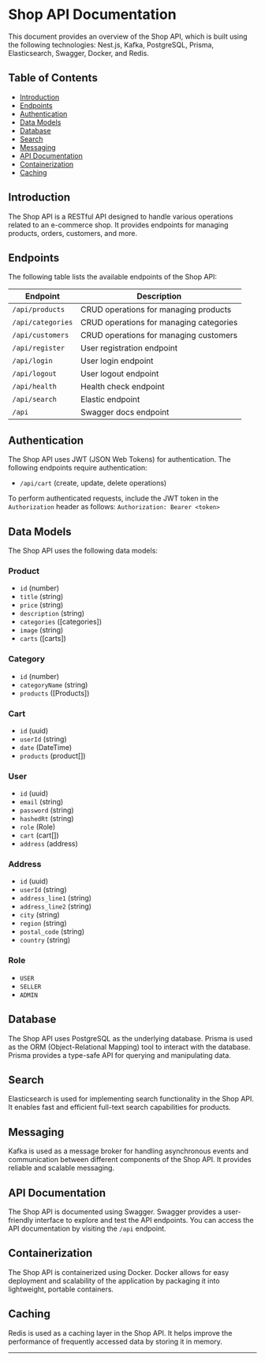 # Shop API Documentation

This document provides an overview of the Shop API, which is built using the following technologies: Nest.js, Kafka, PostgreSQL, Prisma, Elasticsearch, Swagger, Docker, and Redis.

## Table of Contents

- [Introduction](#introduction)
- [Endpoints](#endpoints)
- [Authentication](#authentication)
- [Data Models](#data-models)
- [Database](#database)
- [Search](#search)
- [Messaging](#messaging)
- [API Documentation](#api-documentation)
- [Containerization](#containerization)
- [Caching](#caching)

## Introduction

The Shop API is a RESTful API designed to handle various operations related to an e-commerce shop. It provides endpoints for managing products, orders, customers, and more.

## Endpoints

The following table lists the available endpoints of the Shop API:

| Endpoint                     | Description                                     |
| ---------------------------- | ----------------------------------------------- |
| `/api/products`              | CRUD operations for managing products           |
| `/api/categories`            | CRUD operations for managing categories         |
| `/api/customers`             | CRUD operations for managing customers          |
| `/api/register`              | User registration endpoint                      |
| `/api/login`                 | User login endpoint                             |
| `/api/logout`                | User logout endpoint                            |
| `/api/health`                | Health check endpoint                           |
| `/api/search`                | Elastic endpoint                                |
| `/api`                       | Swagger docs endpoint                           |

## Authentication

The Shop API uses JWT (JSON Web Tokens) for authentication. The following endpoints require authentication:

- `/api/cart` (create, update, delete operations)

To perform authenticated requests, include the JWT token in the `Authorization` header as follows: `Authorization: Bearer <token>`

## Data Models

The Shop API uses the following data models:

### Product

- `id` (number)
- `title` (string)
- `price` (string)
- `description` (string)
- `categories` ([categories])
- `image` (string)
- `carts` ([carts])

### Category

- `id` (number)
- `categoryName` (string)
- `products` ([Products])

### Cart

- `id` (uuid)
- `userId` (string)
- `date` (DateTime)
- `products` (product[])

### User

- `id` (uuid)
- `email` (string)
- `password` (string)
- `hashedRt` (string)
- `role` (Role)
- `cart` (cart[])
- `address` (address)

### Address

- `id` (uuid)
- `userId` (string)
- `address_line1` (string)
- `address_line2` (string)
- `city` (string)
- `region` (string)
- `postal_code` (string)
- `country` (string)

### Role
- `USER`
- `SELLER`
- `ADMIN`

## Database

The Shop API uses PostgreSQL as the underlying database. Prisma is used as the ORM (Object-Relational Mapping) tool to interact with the database. Prisma provides a type-safe API for querying and manipulating data.

## Search

Elasticsearch is used for implementing search functionality in the Shop API. It enables fast and efficient full-text search capabilities for products.

## Messaging

Kafka is used as a message broker for handling asynchronous events and communication between different components of the Shop API. It provides reliable and scalable messaging.

## API Documentation

The Shop API is documented using Swagger. Swagger provides a user-friendly interface to explore and test the API endpoints. You can access the API documentation by visiting the `/api` endpoint.

## Containerization

The Shop API is containerized using Docker. Docker allows for easy deployment and scalability of the application by packaging it into lightweight, portable containers.

## Caching

Redis is used as a caching layer in the Shop API. It helps improve the performance of frequently accessed data by storing it in memory.

---
